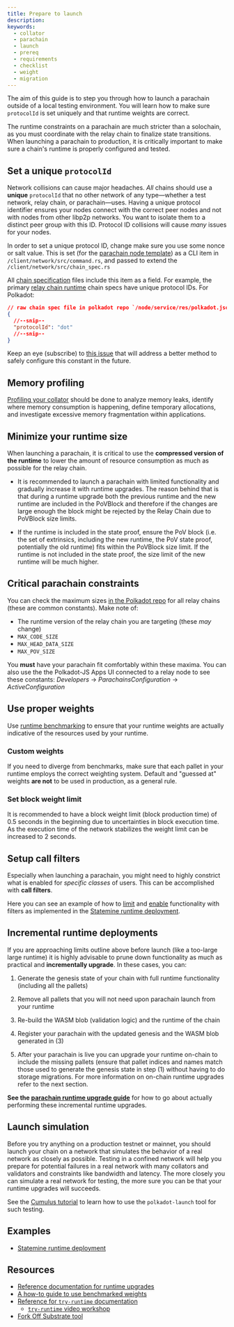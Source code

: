 ```yaml
---
title: Prepare to launch
description:
keywords:
  - collator
  - parachain
  - launch
  - prereq
  - requirements
  - checklist
  - weight
  - migration
---
```


The aim of this guide is to step you through how to launch a parachain outside of a local testing environment.
You will learn how to make sure `protocolId` is set uniquely and that runtime weights are correct.

The runtime constraints on a parachain are much stricter than a solochain, as you must coordinate with the relay chain to finalize state transitions. When launching a parachain to production, it is critically important to make sure a chain's runtime is properly configured and tested.

## Set a unique `protocolId`

Network collisions can cause major headaches.
_All_ chains should use a **unique** `protocolId` that no other network of any type—whether a test network, relay chain, or parachain—uses. 
Having a unique protocol identifier ensures your nodes connect with the correct peer 
nodes and not with nodes from other libp2p networks. 
You want to isolate them to a distinct peer group with this ID.
Protocol ID collisions will cause _many_ issues for your nodes.

In order to set a unique protocol ID, change make sure you use some nonce or salt value. This is set
(for the [parachain node template](https://github.com/substrate-developer-hub/substrate-parachain-template/))
as a CLI item in `/client/network/src/command.rs`, and passed to extend the `/client/network/src/chain_spec.rs`

All [chain specification](/main-docs/build/chain-spec/) files include this item as a field. 
For example, the primary [relay chain runtime](https://github.com/paritytech/polkadot/tree/master/node/service/res) chain specs have unique protocol IDs.
For Polkadot:

```json
// raw chain spec file in polkadot repo `/node/service/res/polkadot.json`
{
  //--snip--
  "protocolId": "dot"
  //--snip--
}
```

Keep an eye (subscribe)
to [this issue](https://github.com/paritytech/substrate/issues/7746)
that will address a better method to safely configure this constant in the future.

## Memory profiling

[Profiling your collator](/reference/command-line-tools/memory-profiler) should be done to analyze memory leaks,
identify where memory consumption is happening, define temporary allocations, and investigate
excessive memory fragmentation within applications.

## Minimize your runtime size

When launching a parachain, it is critical to use the **compressed version of the runtime** to lower
the amount of resource consumption as much as possible for the relay chain.

- It is recommended to launch a parachain with limited functionality and gradually increase it with
  runtime upgrades. The reason behind that is that during a runtime upgrade both the previous runtime
  and the new runtime are included in the PoVBlock and therefore if the changes are large enough the
  block might be rejected by the Relay Chain due to PoVBlock size limits.

- If the runtime is included in the state proof, ensure the PoV block (i.e. the set of extrinsics,
  including the new runtime, the PoV state proof, potentially the old runtime) fits within the
  PoVBlock size limit. If the runtime is not included in the state proof, the size limit of the new
  runtime will be much higher.

## Critical parachain constraints

You can check the maximum sizes [in the Polkadot repo](https://github.com/paritytech/polkadot/blob/master/primitives/src/v1/mod.rs#L247-L253) for all relay chains (these are common constants).
Make note of:

- The runtime version of the relay chain you are targeting (these _may_ change)
- `MAX_CODE_SIZE`
- `MAX_HEAD_DATA_SIZE`
- `MAX_POV_SIZE`

You **must** have your parachain fit comfortably within these maxima.
You can also use the the Polkadot-JS Apps UI connected to a relay node to see these
constants: _Developers_ -> _ParachainsConfiguration_ -> _ActiveConfiguration_

## Use proper weights

Use [runtime benchmarking](/main-docs/test/benchmark) to ensure that your runtime weights are
actually indicative of the resources used by your runtime.

### Custom weights

If you need to diverge from benchmarks, make sure that each pallet in your runtime employs the
correct weighting system. Default and "guessed at" weights **are not** to be used in production, as
a general rule.

### Set block weight limit

It is recommended to have a block weight limit (block production time) of 0.5 seconds in the
beginning due to uncertainties in block execution time. As the execution time of the network
stabilizes the weight limit can be increased to 2 seconds.

## Setup call filters

Especially when launching a parachain, you might need to highly constrict what is enabled for
_specific classes_ of users. This can be accomplished with **call filters**.

Here you can see an example of how to [limit](https://github.com/paritytech/cumulus/blob/59cdbb6a56b1c49009413d66ba2232494563b57c/polkadot-parachains/statemine/src/lib.rs#L148) and [enable](https://github.com/paritytech/cumulus/pull/476/files#diff-09b95657e9aa1b646722afa7944a00ddc2541e8753254a86180b338d3376f93eL151) functionality with filters as implemented in the [Statemine runtime deployment](https://github.com/paritytech/cumulus/pull/476).

## Incremental runtime deployments

If you are approaching limits outline above before launch (like a too-large large runtime) it is
highly advisable to prune down functionality as much as practical and **incrementally upgrade**.
In these cases, you can:

1. Generate the genesis state of your chain with full runtime functionality (including all the pallets)

2. Remove all pallets that you will not need upon parachain launch from your runtime

3. Re-build the WASM blob (validation logic) and the runtime of the chain

4. Register your parachain with the updated genesis and the WASM blob generated in (3)

5. After your parachain is live you can upgrade your runtime on-chain to include the missing pallets
   (ensure that pallet indices and names match those used to generate the genesis state in step (1)
   without having to do storage migrations. For more information on on-chain runtime upgrades refer to
   the next section.

**See the [parachain runtime upgrade guide](/reference/how-to-guides/parachains/runtime-upgrade)** for how
to go about actually performing these incremental runtime upgrades.

## Launch simulation

Before you try anything on a production testnet or mainnet, you should launch your chain on a network that simulates the behavior of a real network as closely as possible.
Testing in a confined network will help you prepare for potential failures in a real network with many collators and validators and constraints like bandwidth and latency.
The more closely you can simulate a real network for testing, the more sure you can be that your runtime upgrades will succeeds.

See the [Cumulus tutorial](/tutorials/connect-other-chains/relay-chain/) to learn how to use the `polkadot-launch` tool for such testing.

## Examples

- [Statemine runtime deployment](https://github.com/paritytech/cumulus/pull/476)

## Resources

- [Reference documentation for runtime upgrades](/main-docs/build/upgrade)
- [A how-to guide to use benchmarked weights](/reference/how-to-guides/weights/add-benchmarks)
- [Reference for `try-runtime` documentation](/reference/command-line-tools/try-runtime)
  - [`try-runtime` video workshop](https://www.crowdcast.io/e/substrate-seminar/41)
- [Fork Off Substrate tool](https://github.com/maxsam4/fork-off-substrate)
